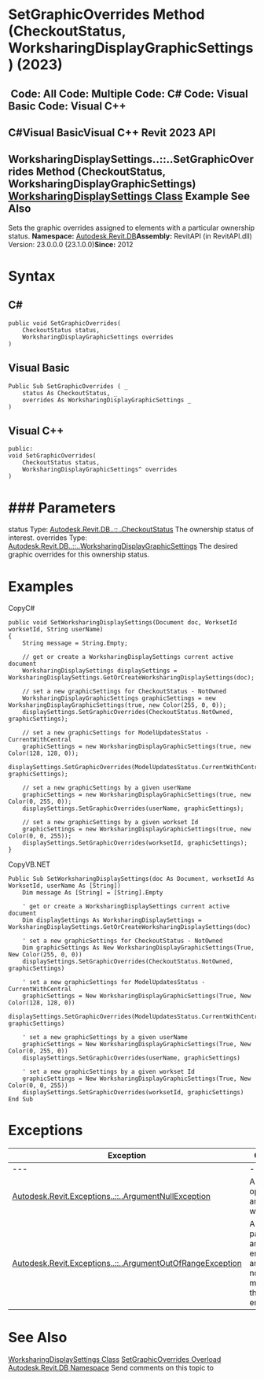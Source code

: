 # SetGraphicOverrides Method (CheckoutStatus, WorksharingDisplayGraphicSettings) (2023)

﻿
 Code: All Code: Multiple Code: C# Code: Visual Basic Code: Visual C++   
---  
C#Visual BasicVisual C++
Revit 2023 API  
---  
WorksharingDisplaySettings..::..SetGraphicOverrides Method (CheckoutStatus, WorksharingDisplayGraphicSettings)  
[WorksharingDisplaySettings Class](ec25e291-6582-7e8c-f273-efc0c391bcc4.md "WorksharingDisplaySettings Class") Example See Also  
---  
Sets the graphic overrides assigned to elements with a particular ownership status. 
**Namespace:** [Autodesk.Revit.DB](87546ba7-461b-c646-cbb1-2cb8f5bff8b2.md "Autodesk.Revit.DB Namespace")**Assembly:** RevitAPI (in RevitAPI.dll) Version: 23.0.0.0 (23.1.0.0)**Since:** 2012 
# Syntax
C#  
---  
```text
public void SetGraphicOverrides(
	CheckoutStatus status,
	WorksharingDisplayGraphicSettings overrides
)
```
  
Visual Basic  
---  
```text
Public Sub SetGraphicOverrides ( _
	status As CheckoutStatus, _
	overrides As WorksharingDisplayGraphicSettings _
)
```
  
Visual C++  
---  
```text
public:
void SetGraphicOverrides(
	CheckoutStatus status, 
	WorksharingDisplayGraphicSettings^ overrides
)
```
  
# ### Parameters
status
    Type: [Autodesk.Revit.DB..::..CheckoutStatus](f6f6e300-5a37-7e44-7ee1-8dc0c016778a.md "CheckoutStatus Enumeration") The ownership status of interest. 
overrides
    Type: [Autodesk.Revit.DB..::..WorksharingDisplayGraphicSettings](994d2fb5-11cc-6756-155b-d496eedbe800.md "WorksharingDisplayGraphicSettings Class") The desired graphic overrides for this ownership status. 
# Examples
CopyC#
```text
public void SetWorksharingDisplaySettings(Document doc, WorksetId worksetId, String userName)
{
    String message = String.Empty;

    // get or create a WorksharingDisplaySettings current active document
    WorksharingDisplaySettings displaySettings = WorksharingDisplaySettings.GetOrCreateWorksharingDisplaySettings(doc);

    // set a new graphicSettings for CheckoutStatus - NotOwned
    WorksharingDisplayGraphicSettings graphicSettings = new WorksharingDisplayGraphicSettings(true, new Color(255, 0, 0));
    displaySettings.SetGraphicOverrides(CheckoutStatus.NotOwned, graphicSettings);

    // set a new graphicSettings for ModelUpdatesStatus - CurrentWithCentral
    graphicSettings = new WorksharingDisplayGraphicSettings(true, new Color(128, 128, 0));
    displaySettings.SetGraphicOverrides(ModelUpdatesStatus.CurrentWithCentral, graphicSettings);

    // set a new graphicSettings by a given userName
    graphicSettings = new WorksharingDisplayGraphicSettings(true, new Color(0, 255, 0));
    displaySettings.SetGraphicOverrides(userName, graphicSettings);

    // set a new graphicSettings by a given workset Id
    graphicSettings = new WorksharingDisplayGraphicSettings(true, new Color(0, 0, 255));
    displaySettings.SetGraphicOverrides(worksetId, graphicSettings);
}
```

CopyVB.NET
```text
Public Sub SetWorksharingDisplaySettings(doc As Document, worksetId As WorksetId, userName As [String])
    Dim message As [String] = [String].Empty

    ' get or create a WorksharingDisplaySettings current active document
    Dim displaySettings As WorksharingDisplaySettings = WorksharingDisplaySettings.GetOrCreateWorksharingDisplaySettings(doc)

    ' set a new graphicSettings for CheckoutStatus - NotOwned
    Dim graphicSettings As New WorksharingDisplayGraphicSettings(True, New Color(255, 0, 0))
    displaySettings.SetGraphicOverrides(CheckoutStatus.NotOwned, graphicSettings)

    ' set a new graphicSettings for ModelUpdatesStatus - CurrentWithCentral
    graphicSettings = New WorksharingDisplayGraphicSettings(True, New Color(128, 128, 0))
    displaySettings.SetGraphicOverrides(ModelUpdatesStatus.CurrentWithCentral, graphicSettings)

    ' set a new graphicSettings by a given userName
    graphicSettings = New WorksharingDisplayGraphicSettings(True, New Color(0, 255, 0))
    displaySettings.SetGraphicOverrides(userName, graphicSettings)

    ' set a new graphicSettings by a given workset Id
    graphicSettings = New WorksharingDisplayGraphicSettings(True, New Color(0, 0, 255))
    displaySettings.SetGraphicOverrides(worksetId, graphicSettings)
End Sub
```

# Exceptions
| Exception | Condition |
| --- | --- |
| --- | --- |
| [Autodesk.Revit.Exceptions..::..ArgumentNullException](631e1424-60f4-929b-4e52-dda9dcd26316.md "ArgumentNullException Class") | A non-optional argument was null |
| [Autodesk.Revit.Exceptions..::..ArgumentOutOfRangeException](60f148c9-ece0-a6bb-4e12-bb4a9c8c8a24.md "ArgumentOutOfRangeException Class") | A value passed for an enumeration argument is not a member of that enumeration |

# See Also
[WorksharingDisplaySettings Class](ec25e291-6582-7e8c-f273-efc0c391bcc4.md "WorksharingDisplaySettings Class")
[SetGraphicOverrides Overload](d05a245b-367b-7c19-c1d1-857a736e299f.md "SetGraphicOverrides Method")
[Autodesk.Revit.DB Namespace](87546ba7-461b-c646-cbb1-2cb8f5bff8b2.md "Autodesk.Revit.DB Namespace")
Send comments on this topic to 